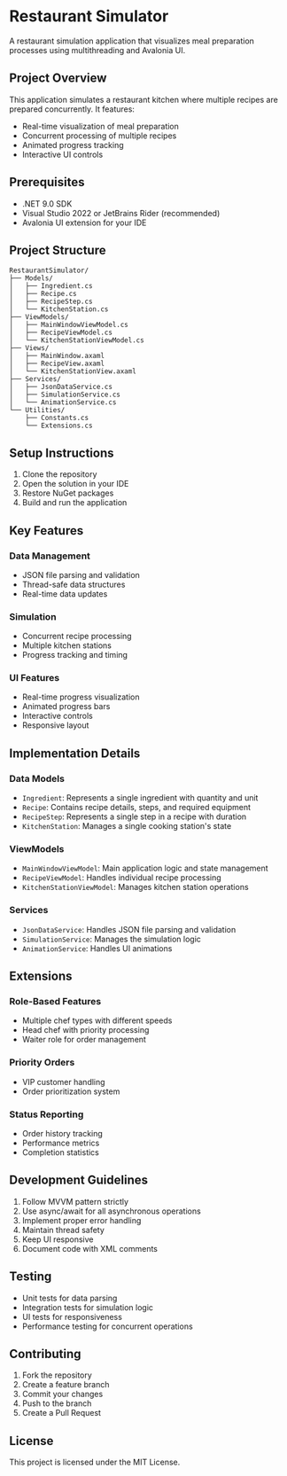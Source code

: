 # Restaurant Simulator

A restaurant simulation application that visualizes meal preparation processes using multithreading and Avalonia UI.

## Project Overview

This application simulates a restaurant kitchen where multiple recipes are prepared concurrently. It features:
- Real-time visualization of meal preparation
- Concurrent processing of multiple recipes
- Animated progress tracking
- Interactive UI controls

## Prerequisites

- .NET 9.0 SDK
- Visual Studio 2022 or JetBrains Rider (recommended)
- Avalonia UI extension for your IDE

## Project Structure

```
RestaurantSimulator/
├── Models/
│   ├── Ingredient.cs
│   ├── Recipe.cs
│   ├── RecipeStep.cs
│   └── KitchenStation.cs
├── ViewModels/
│   ├── MainWindowViewModel.cs
│   ├── RecipeViewModel.cs
│   └── KitchenStationViewModel.cs
├── Views/
│   ├── MainWindow.axaml
│   ├── RecipeView.axaml
│   └── KitchenStationView.axaml
├── Services/
│   ├── JsonDataService.cs
│   ├── SimulationService.cs
│   └── AnimationService.cs
└── Utilities/
    ├── Constants.cs
    └── Extensions.cs
```

## Setup Instructions

1. Clone the repository
2. Open the solution in your IDE
3. Restore NuGet packages
4. Build and run the application

## Key Features

### Data Management
- JSON file parsing and validation
- Thread-safe data structures
- Real-time data updates

### Simulation
- Concurrent recipe processing
- Multiple kitchen stations
- Progress tracking and timing

### UI Features
- Real-time progress visualization
- Animated progress bars
- Interactive controls
- Responsive layout

## Implementation Details

### Data Models
- `Ingredient`: Represents a single ingredient with quantity and unit
- `Recipe`: Contains recipe details, steps, and required equipment
- `RecipeStep`: Represents a single step in a recipe with duration
- `KitchenStation`: Manages a single cooking station's state

### ViewModels
- `MainWindowViewModel`: Main application logic and state management
- `RecipeViewModel`: Handles individual recipe processing
- `KitchenStationViewModel`: Manages kitchen station operations

### Services
- `JsonDataService`: Handles JSON file parsing and validation
- `SimulationService`: Manages the simulation logic
- `AnimationService`: Handles UI animations

## Extensions

### Role-Based Features
- Multiple chef types with different speeds
- Head chef with priority processing
- Waiter role for order management

### Priority Orders
- VIP customer handling
- Order prioritization system

### Status Reporting
- Order history tracking
- Performance metrics
- Completion statistics

## Development Guidelines

1. Follow MVVM pattern strictly
2. Use async/await for all asynchronous operations
3. Implement proper error handling
4. Maintain thread safety
5. Keep UI responsive
6. Document code with XML comments

## Testing

- Unit tests for data parsing
- Integration tests for simulation logic
- UI tests for responsiveness
- Performance testing for concurrent operations

## Contributing

1. Fork the repository
2. Create a feature branch
3. Commit your changes
4. Push to the branch
5. Create a Pull Request

## License

This project is licensed under the MIT License. 
